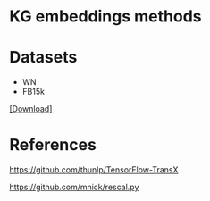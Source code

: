 # KG embeddings methods 

# Datasets
- WN
- FB15k


[[Download]](https://github.com/aalzeitoun/algorithms/tree/master/datasets)

# References
https://github.com/thunlp/TensorFlow-TransX

https://github.com/mnick/rescal.py



